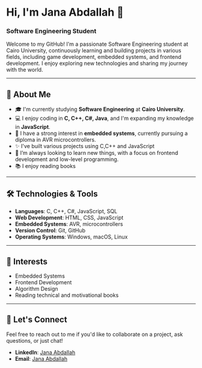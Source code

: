 # Hi, I'm Jana Abdallah 👋

### Software Engineering Student

Welcome to my GitHub! I'm a passionate Software Engineering student at Cairo University, continuously learning and building projects in various fields, including game development, embedded systems, and frontend development. I enjoy exploring new technologies and sharing my journey with the world.

---

## 🚀 About Me

- 🎓 I'm currently studying **Software Engineering** at **Cairo University**.
- 💻 I enjoy coding in **C, C++, C#, Java**, and I'm expanding my knowledge in **JavaScript**.
- 🔧 I have a strong interest in **embedded systems**, currently pursuing a diploma in AVR microcontrollers.
- ✨ I've built various projects using C,C++ and JavaScript
- 🌱 I’m always looking to learn new things, with a focus on frontend development and low-level programming.
- 📚 I enjoy reading books 

---

## 🛠️ Technologies & Tools

- **Languages**: C, C++, C#, JavaScript, SQL
- **Web Development**: HTML, CSS, JavaScript
- **Embedded Systems**: AVR, microcontrollers
- **Version Control**: Git, GitHub
- **Operating Systems**: Windows, macOS, Linux

---

## 🌟 Interests

- Embedded Systems
- Frontend Development
- Algorithm Design
- Reading technical and motivational books

---

## 💬 Let's Connect

Feel free to reach out to me if you'd like to collaborate on a project, ask questions, or just chat!

- **LinkedIn**: [Jana Abdallah](https://www.linkedin.com/in/jana-abdallah-458a74216/)
- **Email**: [Jana Abdallah](jana.a.m.abdallah@gmail.com)
